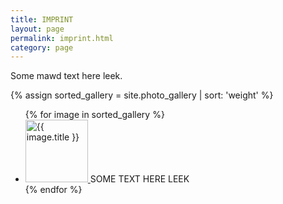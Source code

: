 ```yaml
---
title: IMPRINT
layout: page
permalink: imprint.html
category: page
---
```


Some mawd text here leek.

{% assign sorted_gallery = site.photo_gallery | sort: 'weight' %}
<ul class="photo-gallery">
  {% for image in sorted_gallery %}
    <li>
      <a href="{{ image.link }}">
        <img src="{{ image.image_path }}" alt="{{ image.title }}" width="100" height="100">
      </a>
      SOME TEXT HERE LEEK
    </li>
  {% endfor %}
</ul>
